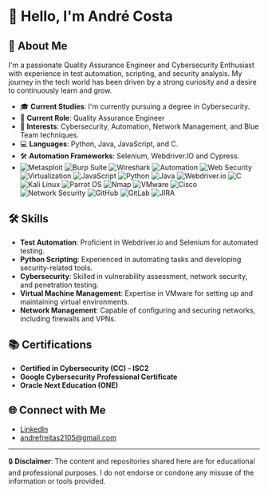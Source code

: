 # 👋 Hello, I'm André Costa

## 🚀 About Me

I'm a passionate Quality Assurance Engineer and Cybersecurity Enthusiast with experience in test automation, scripting, and security analysis. My journey in the tech world has been driven by a strong curiosity and a desire to continuously learn and grow.

- 🎓 **Current Studies**: I'm currently pursuing a degree in Cybersecurity.
- 💼 **Current Role**: Quality Assurance Engineer
- 🔐 **Interests**: Cybersecurity, Automation, Network Management, and Blue Team techniques.
- 💻 **Languages**: Python, Java, JavaScript, and C.
- 🛠 **Automation Frameworks**: Selenium, Webdriver.IO and Cypress.
- ![Metasploit](https://img.shields.io/badge/-Metasploit-FF0000?style=flat&logo=metasploit&logoColor=white) ![Burp Suite](https://img.shields.io/badge/-Burp%20Suite-8C2F4E?style=flat&logo=burp&logoColor=white) ![Wireshark](https://img.shields.io/badge/-Wireshark-1666FF?style=flat&logo=wireshark&logoColor=white) ![Automation](https://img.shields.io/badge/-Automation-FF6F00?style=flat&logo=automation&logoColor=white) ![Web Security](https://img.shields.io/badge/-Web%20Security-FF0000?style=flat&logo=web-security&logoColor=white) ![Virtualization](https://img.shields.io/badge/-Virtualization-0A72A5?style=flat&logo=virtualization&logoColor=white) ![JavaScript](https://img.shields.io/badge/-JavaScript-F7DF1C?style=flat&logo=javascript&logoColor=black) ![Python](https://img.shields.io/badge/-Python-3776AB?style=flat&logo=python&logoColor=white) ![Java](https://img.shields.io/badge/-Java-007396?style=flat&logo=java&logoColor=white) ![Webdriver.io](https://img.shields.io/badge/-Webdriver.io-00BFFF?style=flat&logo=webdriver&logoColor=white) ![C](https://img.shields.io/badge/-C-A8B9CC?style=flat&logo=c&logoColor=black) ![Kali Linux](https://img.shields.io/badge/-Kali%20Linux-557C94?style=flat&logo=kali-linux&logoColor=white) ![Parrot OS](https://img.shields.io/badge/-Parrot%20OS-6D6E71?style=flat&logo=parrot-security-os&logoColor=white) ![Nmap](https://img.shields.io/badge/-Nmap-000000?style=flat&logo=nmap&logoColor=white) ![VMware](https://img.shields.io/badge/-VMware-607078?style=flat&logo=vmware&logoColor=white) ![Cisco](https://img.shields.io/badge/-Cisco-303030?style=flat&logo=cisco&logoColor=white) ![Network Security](https://img.shields.io/badge/-Network%20Security-FF5722?style=flat&logo=network-security&logoColor=white) ![GitHub](https://img.shields.io/badge/-GitHub-181717?style=flat&logo=github&logoColor=white) ![GitLab](https://img.shields.io/badge/-GitLab-FCA121?style=flat&logo=gitlab&logoColor=white) ![JIRA](https://img.shields.io/badge/-JIRA-0052CC?style=flat&logo=jira&logoColor=white)








## 🛠 Skills

- **Test Automation**: Proficient in Webdriver.io and Selenium for automated testing.
- **Python Scripting**: Experienced in automating tasks and developing security-related tools.
- **Cybersecurity**: Skilled in vulnerability assessment, network security, and penetration testing.
- **Virtual Machine Management**: Expertise in VMware for setting up and maintaining virtual environments.
- **Network Management**: Capable of configuring and securing networks, including firewalls and VPNs.

## 📚 Certifications

- **Certified in Cybersecurity (CC) - ISC2**
- **Google Cybersecurity Professional Certificate**
- **Oracle Next Education (ONE)**

## 🌐 Connect with Me

- [LinkedIn](https://www.linkedin.com/in/andrecfreitas/)
- andrefreitas2105@gmail.com
  
---

🔒 **Disclaimer**: The content and repositories shared here are for educational and professional purposes. I do not endorse or condone any misuse of the information or tools provided.

